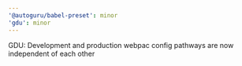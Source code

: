 ```yaml
---
'@autoguru/babel-preset': minor
'gdu': minor
---
```


GDU: Development and production webpac config pathways are now independent of each other

